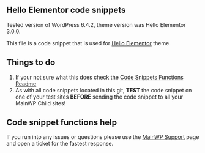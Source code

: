 ## Hello Elementor code snippets

Tested version of WordPress 6.4.2, theme version was Hello Elementor 3.0.0.

This file is a code snippet that is used for [Hello Elementor](https://wordpress.org/themes/hello-elementor/) theme. 

## Things to do

1. If your not sure what this does check the [Code Snippets Functions Readme](https://github.com/mainwp/Code-Snippets-Functions/blob/master/README.md)
2. As with all code snippets located in this git, **TEST** the code snippet on one of your test sites **BEFORE** sending the code snippet to all your MainWP Child sites!

## Code snippet functions help

If you run into any issues or questions please use the [MainWP Support](https://mainwp.com/support/) page and open a ticket for the fastest response.
